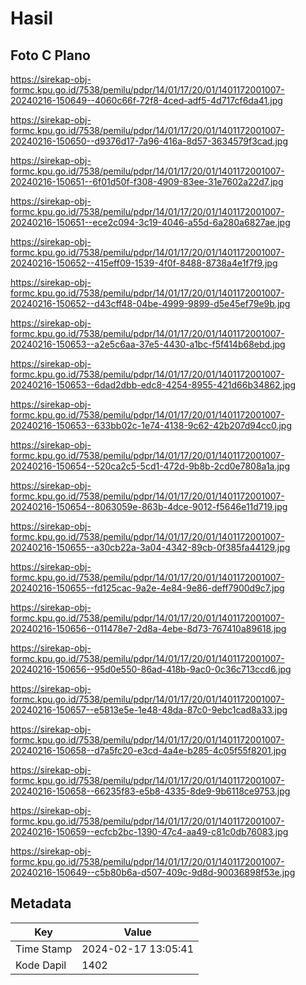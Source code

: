 # Hasil

## Foto C Plano

https://sirekap-obj-formc.kpu.go.id/7538/pemilu/pdpr/14/01/17/20/01/1401172001007-20240216-150649--4060c66f-72f8-4ced-adf5-4d717cf6da41.jpg

https://sirekap-obj-formc.kpu.go.id/7538/pemilu/pdpr/14/01/17/20/01/1401172001007-20240216-150650--d9376d17-7a96-416a-8d57-3634579f3cad.jpg

https://sirekap-obj-formc.kpu.go.id/7538/pemilu/pdpr/14/01/17/20/01/1401172001007-20240216-150651--6f01d50f-f308-4909-83ee-31e7602a22d7.jpg

https://sirekap-obj-formc.kpu.go.id/7538/pemilu/pdpr/14/01/17/20/01/1401172001007-20240216-150651--ece2c094-3c19-4046-a55d-6a280a6827ae.jpg

https://sirekap-obj-formc.kpu.go.id/7538/pemilu/pdpr/14/01/17/20/01/1401172001007-20240216-150652--415eff09-1539-4f0f-8488-8738a4e1f7f9.jpg

https://sirekap-obj-formc.kpu.go.id/7538/pemilu/pdpr/14/01/17/20/01/1401172001007-20240216-150652--d43cff48-04be-4999-9899-d5e45ef79e9b.jpg

https://sirekap-obj-formc.kpu.go.id/7538/pemilu/pdpr/14/01/17/20/01/1401172001007-20240216-150653--a2e5c6aa-37e5-4430-a1bc-f5f414b68ebd.jpg

https://sirekap-obj-formc.kpu.go.id/7538/pemilu/pdpr/14/01/17/20/01/1401172001007-20240216-150653--6dad2dbb-edc8-4254-8955-421d66b34862.jpg

https://sirekap-obj-formc.kpu.go.id/7538/pemilu/pdpr/14/01/17/20/01/1401172001007-20240216-150653--633bb02c-1e74-4138-9c62-42b207d94cc0.jpg

https://sirekap-obj-formc.kpu.go.id/7538/pemilu/pdpr/14/01/17/20/01/1401172001007-20240216-150654--520ca2c5-5cd1-472d-9b8b-2cd0e7808a1a.jpg

https://sirekap-obj-formc.kpu.go.id/7538/pemilu/pdpr/14/01/17/20/01/1401172001007-20240216-150654--8063059e-863b-4dce-9012-f5646e11d719.jpg

https://sirekap-obj-formc.kpu.go.id/7538/pemilu/pdpr/14/01/17/20/01/1401172001007-20240216-150655--a30cb22a-3a04-4342-89cb-0f385fa44129.jpg

https://sirekap-obj-formc.kpu.go.id/7538/pemilu/pdpr/14/01/17/20/01/1401172001007-20240216-150655--fd125cac-9a2e-4e84-9e86-deff7900d9c7.jpg

https://sirekap-obj-formc.kpu.go.id/7538/pemilu/pdpr/14/01/17/20/01/1401172001007-20240216-150656--011478e7-2d8a-4ebe-8d73-767410a89618.jpg

https://sirekap-obj-formc.kpu.go.id/7538/pemilu/pdpr/14/01/17/20/01/1401172001007-20240216-150656--95d0e550-86ad-418b-9ac0-0c36c713ccd6.jpg

https://sirekap-obj-formc.kpu.go.id/7538/pemilu/pdpr/14/01/17/20/01/1401172001007-20240216-150657--e5813e5e-1e48-48da-87c0-9ebc1cad8a33.jpg

https://sirekap-obj-formc.kpu.go.id/7538/pemilu/pdpr/14/01/17/20/01/1401172001007-20240216-150658--d7a5fc20-e3cd-4a4e-b285-4c05f55f8201.jpg

https://sirekap-obj-formc.kpu.go.id/7538/pemilu/pdpr/14/01/17/20/01/1401172001007-20240216-150658--66235f83-e5b8-4335-8de9-9b6118ce9753.jpg

https://sirekap-obj-formc.kpu.go.id/7538/pemilu/pdpr/14/01/17/20/01/1401172001007-20240216-150659--ecfcb2bc-1390-47c4-aa49-c81c0db76083.jpg

https://sirekap-obj-formc.kpu.go.id/7538/pemilu/pdpr/14/01/17/20/01/1401172001007-20240216-150649--c5b80b6a-d507-409c-9d8d-90036898f53e.jpg


## Metadata

| Key        | Value               |
| ---------- | ------------------- |
| Time Stamp | 2024-02-17 13:05:41 |
| Kode Dapil | 1402                |



